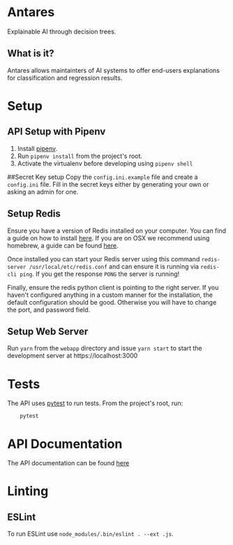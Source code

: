 # Antares
Explainable AI through decision trees.

## What is it?
Antares allows maintainters of AI systems to offer end-users explanations for classification and regression results.

# Setup
## API Setup with Pipenv

  1. Install [pipenv](https://pipenv.readthedocs.io/en/latest/install/).
  1. Run `pipenv install` from the project's root.
  1. Activate the virtualenv before developing using `pipenv shell`
  
##Secret Key setup
Copy the `config.ini.example` file and create a `config.ini` file. Fill in the secret keys either by generating your own or asking an admin for one.

## Setup Redis
Ensure you have a version of Redis installed on your computer. You can find a guide on how to install [here](https://redis.io/topics/quickstart). If you are on OSX we recommend using homebrew, a guide can be found [here](https://medium.com/@petehouston/install-and-config-redis-on-mac-os-x-via-homebrew-eb8df9a4f298).

Once installed you can start your Redis server using this command `redis-server /usr/local/etc/redis.conf` and can ensure it is running via `redis-cli ping`. If you get the response `PONG` the server is running!

Finally, ensure the redis python client is pointing to the right server. If you haven't configured anything in a custom manner for the installation, the default configuration should be good. Otherwise you will have to change the port, and password field.

## Setup Web Server
Run `yarn` from the `webapp` directory and issue `yarn start` to start the development server at https://localhost:3000
# Tests
The API uses [pytest](https://docs.pytest.org/en/latest/) to run tests. From the project's root, run:

        pytest
        
# API Documentation
The API documentation can be found [here](https://docs.google.com/document/d/1CQLR_zFgXHEbdwGeiKLSJD_VmxccLGciM70mgwdi3rc/edit)

# Linting

## ESLint
To run ESLint use `node_modules/.bin/eslint . --ext .js`.
